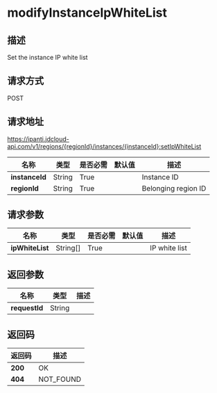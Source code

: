 # modifyInstanceIpWhiteList


## 描述
Set the instance IP white list

## 请求方式
POST

## 请求地址
https://ipanti.jdcloud-api.com/v1/regions/{regionId}/instances/{instanceId}:setIpWhiteList

|名称|类型|是否必需|默认值|描述|
|---|---|---|---|---|
|**instanceId**|String|True||Instance ID|
|**regionId**|String|True||Belonging region ID|

## 请求参数
|名称|类型|是否必需|默认值|描述|
|---|---|---|---|---|
|**ipWhiteList**|String[]|True||IP white list|


## 返回参数
|名称|类型|描述|
|---|---|---|
|**requestId**|String||



## 返回码
|返回码|描述|
|---|---|
|**200**|OK|
|**404**|NOT_FOUND|
